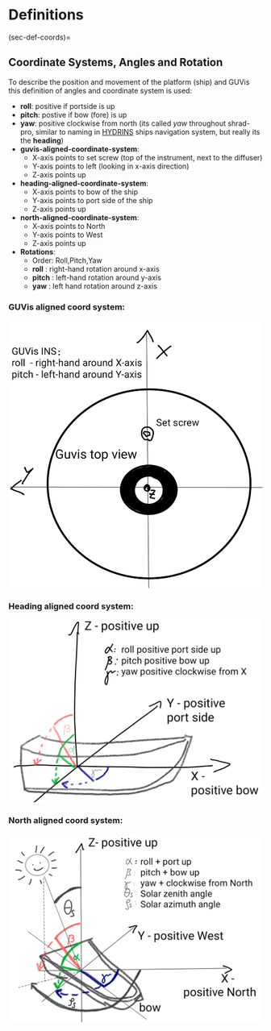 # Definitions
(sec-def-coords)=
## Coordinate Systems, Angles and Rotation
To describe the position and movement of the platform (ship) and GUVis this definition of angles and coordinate system is used:
* **roll**: positive if portside is up
* **pitch**: postive if bow (fore) is up
* **yaw**: positive clockwise from north (its called *yaw* throughout shrad-pro, similar to naming in [HYDRINS](https://spaces.awi.de/download/attachments/183566397/HYDRINS_QuickStartGuide.pdf?version=3&modificationDate=1602162274472&api=v2) ships navigation system, but really its the **heading**)
* **guvis-aligned-coordinate-system**:
  * X-axis points to set screw (top of the instrument, next to the diffuser)
  * Y-axis points to left (looking in x-axis direction)
  * Z-axis points up
* **heading-aligned-coordinate-system**:
  * X-axis points to bow of the ship
  * Y-axis points to port side of the ship
  * Z-axis points up
* **north-aligned-coordinate-system**:
  * X-axis points to North
  * Y-axis points to West
  * Z-axis points up
* **Rotations**:
  * Order: Roll,Pitch,Yaw
  * **roll** : right-hand rotation around x-axis
  * **pitch** : left-hand rotation around y-axis
  * **yaw** : left hand rotation around z-axis

### GUVis aligned coord system:
![coordinate-system-guvis-aligned](figures/coordinatesys-guvis-aligned.png)

### Heading aligned coord system:
![coordinate-system-heading-aligned](figures/coordinatesys-ship-heading-aligned.png)

### North aligned coord system:
![coordinate-system-north-aligned](figures/coordinatesys-surface-north-aligned.png)